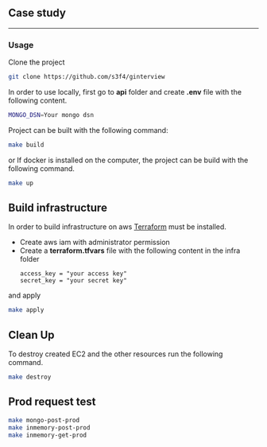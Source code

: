 ## Case study
--------------

### Usage

Clone the project
```sh
git clone https://github.com/s3f4/ginterview
```

In order to use locally, first go to **api** folder and create **.env** file with the following content.
```sh
MONGO_DSN=Your mongo dsn
```

 Project can be built  with the following command:
```sh
make build
```
or If docker is installed on the computer, the project can be build  with the following command. 
```sh
make up
```


## Build infrastructure
In order to build infrastructure on aws [Terraform](https://www.terraform.io/downloads.html) must be installed.

- Create aws iam with administrator permission
- Create a **terraform.tfvars** file with the following content in the infra folder 
  ```
  access_key = "your access key"
  secret_key = "your secret key"
  ```

and apply 
```sh
make apply
```

## Clean Up
To destroy created EC2 and the other resources run the following command.
```sh
make destroy
```

## Prod request test
```sh
make mongo-post-prod
make inmemory-post-prod
make inmemory-get-prod
```